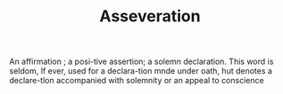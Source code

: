 ---
title: Asseveration
letter: A
permalink: "/definitions/asseveration.html"
body: An affirmation ; a posi-tive assertion; a solemn declaration. This word is seldom,
  If ever, used for a declara-tion mnde under oath, hut denotes a declare-tlon accompanied
  with solemnity or an appeal to conscience
published_at: '2018-07-07'
source: Black's Law Dictionary
layout: post
---